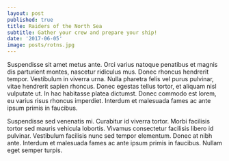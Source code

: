 ```yaml
---
layout: post
published: true
title: Raiders of the North Sea
subtitle: Gather your crew and prepare your ship!
date: '2017-06-05'
image: posts/rotns.jpg
---
```

Suspendisse sit amet metus ante. Orci varius natoque penatibus et magnis dis parturient montes, nascetur ridiculus mus. Donec rhoncus hendrerit tempor. Vestibulum in viverra urna. Nulla pharetra felis vel purus pulvinar, vitae hendrerit sapien rhoncus. Donec egestas tellus tortor, et aliquam nisl vulputate ut. In hac habitasse platea dictumst. Donec commodo est lorem, eu varius risus rhoncus imperdiet. Interdum et malesuada fames ac ante ipsum primis in faucibus.

Suspendisse sed venenatis mi. Curabitur id viverra tortor. Morbi facilisis tortor sed mauris vehicula lobortis. Vivamus consectetur facilisis libero id pulvinar. Vestibulum facilisis nunc sed tempor elementum. Donec at nibh ante. Interdum et malesuada fames ac ante ipsum primis in faucibus. Nullam eget semper turpis.
